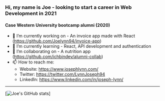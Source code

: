 ### Hi, my name is Joe - looking to start a career in Web Development in 2021
#### Case Western University bootcamp alumni (2020)

- 🔭 I’m currently working on - An invoice app made with React (https://github.com/Joelynn94/invoice-app)
- 🌱 I’m currently learning - React, API development and authentication
- 👯 I’m collaborating on - A nutrition app (https://github.com/ichbindev/alumni-collab)
- 📫 How to reach me: 
  - Website: https://www.josephlynn.com/
  - Twitter: https://twitter.com/LynnJoseph94
  - LinkedIn: https://www.linkedin.com/in/joseph-lynn/

---

[![Joe's GitHub stats](https://github-readme-stats.vercel.app/api?username=joelynn94)]



<!--
**Joelynn94/joelynn94** is a ✨ _special_ ✨ repository because its `README.md` (this file) appears on your GitHub profile.
-->
